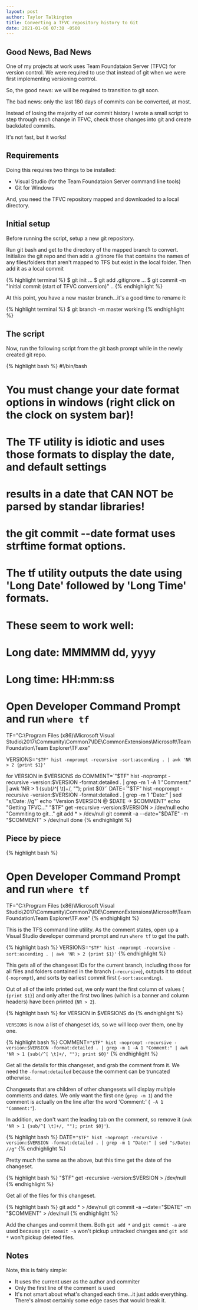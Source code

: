 ```yaml
---
layout: post
author: Taylor Talkington
title: Converting a TFVC repository history to Git
date: 2021-01-06 07:30 -0500
---
```


## Good News, Bad News

One of my projects at work uses Team Foundataion Server (TFVC) for version control. We were required to use that instead of git when we were first implementing versioning control.

So, the good news: we will be required to transition to git soon.

The bad news: only the last 180 days of commits can be converted, at most.

Instead of losing the majority of our commit history I wrote a small script to step through each change in TFVC, check those changes into git and create backdated commits.

It's not fast, but it works!

## Requirements

Doing this requires two things to be installed:
 - Visual Studio (for the Team Foundataion Server command line tools)
 - Git for Windows

And, you need the TFVC repository mapped and downloaded to a local directory.

## Initial setup

Before running the script, setup a new git repository.

Run git bash and get to the directory of the mapped branch to convert. Initialize the git repo and then add a .gitinore file that contains the names of any files/folders that aren't mapped to TFS but exist in the local folder. Then add it as a local commit

{% highlight terminal %}
$ git init
...
$ git add .gitignore
...
$ git commit -m "Initial commit (start of TFVC conversion)"
..
{% endhighlight %}

At this point, you have a new master branch...it's a good time to rename it:

{% highlight terminal %}
$ git branch -m master working
{% endhighlight %}

## The script

Now, run the following script from the git bash prompt while in the newly created git repo.

{% highlight bash %}
#!/bin/bash


# You must change your date format options in windows (right click on the clock on system bar)!
# The TF utility is idiotic and uses those formats to display the date, and default settings
# results in a date that CAN NOT be parsed by standar libraries!
# the git commit --date format uses strftime format options.
# The tf utility outputs the date using 'Long Date' followed by 'Long Time' formats.
# These seem to work well:
# Long date: MMMMM dd, yyyy
# Long time: HH:mm:ss

# Open Developer Command Prompt and run `where tf`
TF="C:\Program Files (x86)\Microsoft Visual Studio\2017\Community\Common7\IDE\CommonExtensions\Microsoft\TeamFoundation\Team Explorer\TF.exe"

VERSIONS=`"$TF" hist -noprompt -recursive -sort:ascending . | awk 'NR > 2 {print $1}'`

for VERSION in $VERSIONS
do
    COMMENT=`"$TF" hist -noprompt -recursive -version:$VERSION -format:detailed . | grep -m 1 -A 1 "Comment:" | awk 'NR > 1 {sub(/^[ \t]+/, ""); print $0}'`
    DATE=`"$TF" hist -noprompt -recursive -version:$VERSION -format:detailed . | grep -m 1 "Date:" | sed "s/Date: //g"`
    echo "Version $VERSION @ $DATE -> $COMMENT"
    echo "Getting TFVC..."
    "$TF" get -recursive -version:$VERSION > /dev/null
    echo "Commiting to git..."
    git add * > /dev/null
    git commit -a --date="$DATE" -m "$COMMENT" > /dev/null
done
{% endhighlight %}

## Piece by piece

{% highlight bash %}
# Open Developer Command Prompt and run `where tf`
TF="C:\Program Files (x86)\Microsoft Visual Studio\2017\Community\Common7\IDE\CommonExtensions\Microsoft\TeamFoundation\Team Explorer\TF.exe"
{% endhighlight %}

This is the TFS command line utility. As the comment states, open up a Visual Studio developer command prompt and run `where tf` to get the path.

{% highlight bash %}
VERSIONS=`"$TF" hist -noprompt -recursive -sort:ascending . | awk 'NR > 2 {print $1}'`
{% endhighlight %}

This gets all of the changeset IDs for the current branch, including those for all files and folders contained in the branch (`-recursive`), outputs it to stdout (`-noprompt`), and sorts by earliest commit first (`-sort:ascending`).

Out of all of the info printed out, we only want the first column of values (` {print $1}`) and only after the first two lines (which is a banner and column headers) have been printed (`NR > 2`).

{% highlight bash %}
for VERSION in $VERSIONS
do
{% endhighlight %}

`VERSIONS` is now a list of changeset ids, so we will loop over them, one by one.

{% highlight bash %}
COMMENT=`"$TF" hist -noprompt -recursive -version:$VERSION -format:detailed . | grep -m 1 -A 1 "Comment:" | awk 'NR > 1 {sub(/^[ \t]+/, ""); print $0}'`
{% endhighlight %}

Get all the details for this changeset, and grab the comment from it. We need the `-format:detailed` because the comment can be truncated otherwise.

Changesets that are children of other changesets will display multiple comments and dates. We only want the first one (`grep -m 1`) and the comment is actually on the line after the word 'Comment:' (` -A 1 "Comment:"`). 

In addition, we don't want the leading tab on the comment, so remove it (`awk 'NR > 1 {sub/^[ \t]+/, ""); print $0}'`).

{% highlight bash %}
DATE=`"$TF" hist -noprompt -recursive -version:$VERSION -format:detailed . | grep -m 1 "Date:" | sed "s/Date: //g"`
{% endhighlight %}

Pretty much the same as the above, but this time get the date of the changeset.

{% highlight bash %}
"$TF" get -recursive -version:$VERSION > /dev/null
{% endhighlight %}

Get all of the files for this changeset.

{% highlight bash %}
git add * > /dev/null
git commit -a --date="$DATE" -m "$COMMENT" > /dev/null
{% endhighlight %}

Add the changes and commit them. Both `git add *` and `git commit -a` are used because `git commit -a` won't pickup untracked changes and `git add *` won't pickup deleted files.

## Notes

Note, this is fairly simple:
 - It uses the current user as the author and commiter
 - Only the first line of the comment is used
 - It's not smart about what's changed each time...it just adds everything. There's almost certainly some edge cases that would break it.

